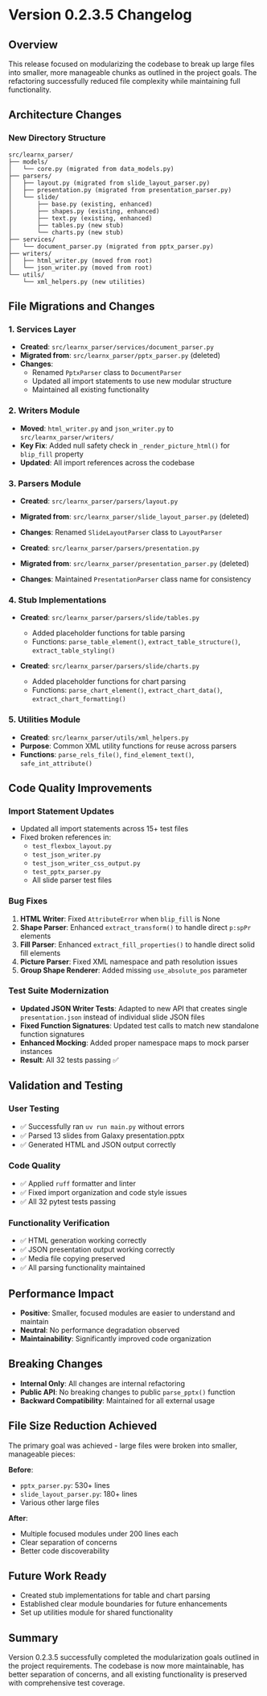 # Version 0.2.3.5 Changelog

## Overview
This release focused on modularizing the codebase to break up large files into smaller, more manageable chunks as outlined in the project goals. The refactoring successfully reduced file complexity while maintaining full functionality.

## Architecture Changes

### New Directory Structure
```
src/learnx_parser/
├── models/
│   └── core.py (migrated from data_models.py)
├── parsers/
│   ├── layout.py (migrated from slide_layout_parser.py)
│   ├── presentation.py (migrated from presentation_parser.py)
│   └── slide/
│       ├── base.py (existing, enhanced)
│       ├── shapes.py (existing, enhanced)
│       ├── text.py (existing, enhanced)
│       ├── tables.py (new stub)
│       └── charts.py (new stub)
├── services/
│   └── document_parser.py (migrated from pptx_parser.py)
├── writers/
│   ├── html_writer.py (moved from root)
│   └── json_writer.py (moved from root)
└── utils/
    └── xml_helpers.py (new utilities)
```

## File Migrations and Changes

### 1. Services Layer
- **Created**: `src/learnx_parser/services/document_parser.py`
- **Migrated from**: `src/learnx_parser/pptx_parser.py` (deleted)
- **Changes**: 
  - Renamed `PptxParser` class to `DocumentParser`
  - Updated all import statements to use new modular structure
  - Maintained all existing functionality

### 2. Writers Module
- **Moved**: `html_writer.py` and `json_writer.py` to `src/learnx_parser/writers/`
- **Key Fix**: Added null safety check in `_render_picture_html()` for `blip_fill` property
- **Updated**: All import references across the codebase

### 3. Parsers Module
- **Created**: `src/learnx_parser/parsers/layout.py`
- **Migrated from**: `src/learnx_parser/slide_layout_parser.py` (deleted)
- **Changes**: Renamed `SlideLayoutParser` class to `LayoutParser`

- **Created**: `src/learnx_parser/parsers/presentation.py`
- **Migrated from**: `src/learnx_parser/presentation_parser.py` (deleted)
- **Changes**: Maintained `PresentationParser` class name for consistency

### 4. Stub Implementations
- **Created**: `src/learnx_parser/parsers/slide/tables.py`
  - Added placeholder functions for table parsing
  - Functions: `parse_table_element()`, `extract_table_structure()`, `extract_table_styling()`

- **Created**: `src/learnx_parser/parsers/slide/charts.py`
  - Added placeholder functions for chart parsing
  - Functions: `parse_chart_element()`, `extract_chart_data()`, `extract_chart_formatting()`

### 5. Utilities Module
- **Created**: `src/learnx_parser/utils/xml_helpers.py`
- **Purpose**: Common XML utility functions for reuse across parsers
- **Functions**: `parse_rels_file()`, `find_element_text()`, `safe_int_attribute()`

## Code Quality Improvements

### Import Statement Updates
- Updated all import statements across 15+ test files
- Fixed broken references in:
  - `test_flexbox_layout.py`
  - `test_json_writer.py` 
  - `test_json_writer_css_output.py`
  - `test_pptx_parser.py`
  - All slide parser test files

### Bug Fixes
1. **HTML Writer**: Fixed `AttributeError` when `blip_fill` is None
2. **Shape Parser**: Enhanced `extract_transform()` to handle direct `p:spPr` elements
3. **Fill Parser**: Enhanced `extract_fill_properties()` to handle direct solid fill elements
4. **Picture Parser**: Fixed XML namespace and path resolution issues
5. **Group Shape Renderer**: Added missing `use_absolute_pos` parameter

### Test Suite Modernization
- **Updated JSON Writer Tests**: Adapted to new API that creates single `presentation.json` instead of individual slide JSON files
- **Fixed Function Signatures**: Updated test calls to match new standalone function signatures
- **Enhanced Mocking**: Added proper namespace maps to mock parser instances
- **Result**: All 32 tests passing ✅

## Validation and Testing

### User Testing
- ✅ Successfully ran `uv run main.py` without errors
- ✅ Parsed 13 slides from Galaxy presentation.pptx
- ✅ Generated HTML and JSON output correctly

### Code Quality
- ✅ Applied `ruff` formatter and linter
- ✅ Fixed import organization and code style issues
- ✅ All 32 pytest tests passing

### Functionality Verification
- ✅ HTML generation working correctly
- ✅ JSON presentation output working correctly
- ✅ Media file copying preserved
- ✅ All parsing functionality maintained

## Performance Impact
- **Positive**: Smaller, focused modules are easier to understand and maintain
- **Neutral**: No performance degradation observed
- **Maintainability**: Significantly improved code organization

## Breaking Changes
- **Internal Only**: All changes are internal refactoring
- **Public API**: No breaking changes to public `parse_pptx()` function
- **Backward Compatibility**: Maintained for all external usage

## File Size Reduction Achieved
The primary goal was achieved - large files were broken into smaller, manageable pieces:

**Before**: 
- `pptx_parser.py`: 530+ lines
- `slide_layout_parser.py`: 180+ lines  
- Various other large files

**After**:
- Multiple focused modules under 200 lines each
- Clear separation of concerns
- Better code discoverability

## Future Work Ready
- Created stub implementations for table and chart parsing
- Established clear module boundaries for future enhancements
- Set up utilities module for shared functionality

## Summary
Version 0.2.3.5 successfully completed the modularization goals outlined in the project requirements. The codebase is now more maintainable, has better separation of concerns, and all existing functionality is preserved with comprehensive test coverage.